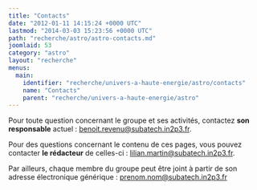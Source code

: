 ```yaml
---
title: "Contacts"
date: "2012-01-11 14:15:24 +0000 UTC"
lastmod: "2014-03-03 15:23:56 +0000 UTC"
path: "recherche/astro/astro-contacts.md"
joomlaid: 53
category: "astro"
layout: "recherche"
menus:
  main:
    identifier: "recherche/univers-a-haute-energie/astro/contacts"
    name: "Contacts"
    parent: "recherche/univers-a-haute-energie/astro"
---
```

Pour toute question concernant le groupe et ses activités, contactez **son responsable** actuel : [benoit.revenu@subatech.in2p3.fr](mailto:benoit.revenu@subatech.in2p3.fr).

Pour des questions concernant le contenu de ces pages, vous pouvez contacter **le rédacteur** de celles-ci : lilian.martin@subatech.in2p3.fr.

Par ailleurs, chaque membre du groupe peut être joint à partir de son adresse électronique générique : [prenom.nom@subatech.in2p3.fr](mailto:prenom.nom@subatech.in2p3.fr)
